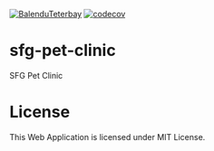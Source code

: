 [![BalenduTeterbay](https://circleci.com/gh/BalenduTeterbay/sfg-pet-clinic.svg?style=svg&circle-token=402aee9a79eb8ad665050345be513c07e1732eea)](https://app.circleci.com/pipelines/github/BalenduTeterbay/sfg-pet-clinic)
 [![codecov](https://codecov.io/gh/BalenduTeterbay/sfg-pet-clinic/branch/main/graph/badge.svg?token=CV9A2HG5AB)](https://codecov.io/gh/BalenduTeterbay/sfg-pet-clinic)

# sfg-pet-clinic

SFG Pet Clinic

# License
This Web Application is licensed under MIT License.

